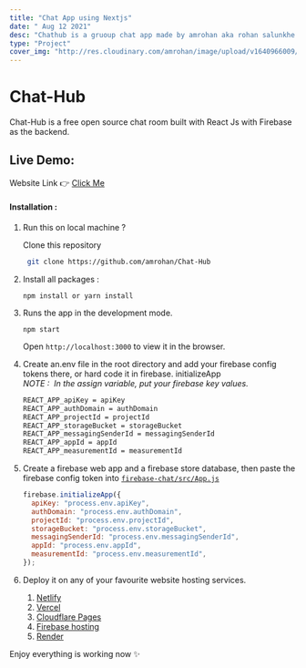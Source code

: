 ```yaml
---
title: "Chat App using Nextjs"
date: " Aug 12 2021"
desc: "Chathub is a gruoup chat app made by amrohan aka rohan salunkhe using firabse and next js."
type: "Project"
cover_img: "http://res.cloudinary.com/amrohan/image/upload/v1640966009/Images/luqtkuioib1slbbwgak4.jpg"
---
```


# Chat-Hub

Chat-Hub is a free open source chat room built with React Js with Firebase as the backend.

## Live Demo:

Website Link 👉 [Click Me](https://chat-hub.rohan.ml)

#### Installation :

1. Run this on local machine ?

   Clone this repository

   ```bash
    git clone https://github.com/amrohan/Chat-Hub
   ```

2. Install all packages :

   `npm install or yarn install`

3. Runs the app in the development mode.

   `npm start`

   Open `http://localhost:3000` to view it in the browser.

4. Create an.env file in the root directory and add your firebase config tokens there, or hard code it in firebase. initializeApp <br/>
   _NOTE :&nbsp; In the assign variable, put your firebase key values._

   ```txt
   REACT_APP_apiKey = apiKey
   REACT_APP_authDomain = authDomain
   REACT_APP_projectId = projectId
   REACT_APP_storageBucket = storageBucket
   REACT_APP_messagingSenderId = messagingSenderId
   REACT_APP_appId = appId
   REACT_APP_measurementId = measurementId
   ```

5. Create a firebase web app and a firebase store database, then paste the firebase config token into [`firebase-chat/src/App.js`](src/App.js#L12)

   ```js
   firebase.initializeApp({
     apiKey: "process.env.apiKey",
     authDomain: "process.env.authDomain",
     projectId: "process.env.projectId",
     storageBucket: "process.env.storageBucket",
     messagingSenderId: "process.env.messagingSenderId",
     appId: "process.env.appId",
     measurementId: "process.env.measurementId",
   });
   ```

6. Deploy it on any of your favourite website hosting services.
   1. [Netlify](https://netlify.com)
   2. [Vercel](https://vercel.com)
   3. [Cloudflare Pages](https://pages.cloudflare.com/)
   4. [Firebase hosting](https://firebase.google.com/)
   5. [Render](https://render.com/)

Enjoy everything is working now ✨
